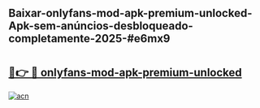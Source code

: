 ## Baixar-onlyfans-mod-apk-premium-unlocked-Apk-sem-anúncios-desbloqueado-completamente-2025-#e6mx9

# <h2><a href="https://ainizakaria.my?title=onlyfans-mod-apk-premium-unlocked&ref=22M">🔗👉 🔴 onlyfans-mod-apk-premium-unlocked</a></h2>

[![acn](https://github.com/user-attachments/assets/0f9c940e-d8b0-45ae-aac7-cd30a18b3e1c)](https://ainizakaria.my?title=onlyfans-mod-apk-premium-unlocked&ref=22M)

